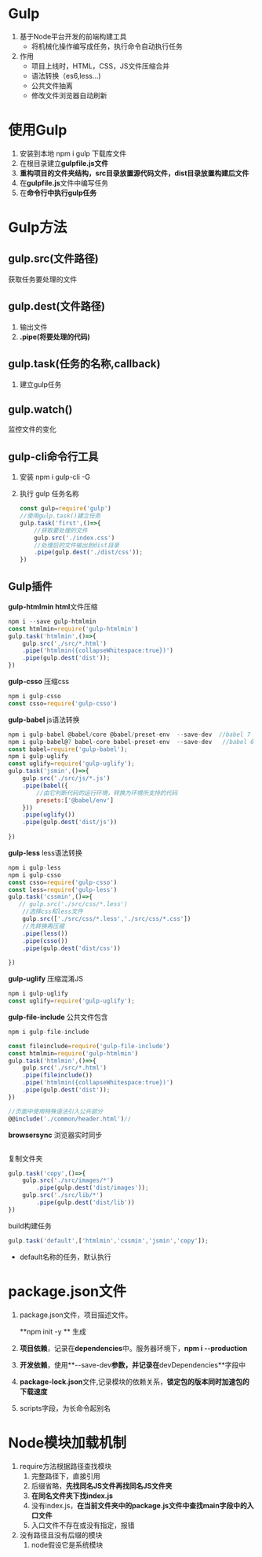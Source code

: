

# Gulp

1. 基于Node平台开发的前端构建工具
   - 将机械化操作编写成任务，执行命令自动执行任务
2. 作用
   - 项目上线时，HTML，CSS，JS文件压缩合并
   - 语法转换（es6,less...)
   - 公共文件抽离
   - 修改文件浏览器自动刷新

# 使用Gulp

1. 安装到本地   npm i gulp 下载库文件
2. 在根目录建立**gulpfile.js文件**
3. **重构项目的文件夹结构，src目录放置源代码文件，dist目录放置构建后文件**
4. 在**gulpfile.js**文件中编写任务
5. 在**命令行中执行gulp任务**

# Gulp方法

## gulp.src(文件路径)

获取任务要处理的文件

## gulp.dest(文件路径)

1. 输出文件
2. **.pipe(将要处理的代码)**

## gulp.task(任务的名称,callback)

1. 建立gulp任务

## gulp.watch()

监控文件的变化

## gulp-cli命令行工具

1. 安装  npm i gulp-cli -G

2. 执行  gulp 任务名称

   ``````javascript
   const gulp=require('gulp')
   //使用gulp.task()建立任务
   gulp.task('first',()=>{
       //获取要处理的文件
       gulp.src('./index.css')
       //处理后的文件输出到dist目录
       .pipe(gulp.dest('./dist/css'));
   })
   ``````

   

## Gulp插件

**gulp-htmlmin html**文件压缩

``````javascript
npm i --save gulp-htmlmin
const htmlmin=require('gulp-htmlmin')
gulp.task('htmlmin',()=>{
    gulp.src('./src/*.html')
    .pipe('htmlmin({collapseWhitespace:true})')
    .pipe(gulp.dest('dist'));
})
``````



**gulp-csso** 压缩css

``````javascript
npm i gulp-csso
const csso=require('gulp-csso')
``````



**gulp-babel** js语法转换

``````javascript
npm i gulp-babel @babel/core @babel/preset-env  --save-dev  //babel 7
npm i gulp-babel@7 babel-core babel-preset-env  --save-dev   //babel 6
const babel=require('gulp-babel');
npm i gulp-uglify 
const uglify=require('gulp-uglify');
gulp.task('jsmin',()=>{
    gulp.src('./src/js/*.js')
    .pipe(babel({
        //由它判断代码的运行环境，转换为环境所支持的代码
        presets:['@babel/env']
    }))
    .pipe(uglify())
    .pipe(gulp.dest('dist/js'))
    
})
``````



**gulp-less**  less语法转换

``````javascript
npm i gulp-less
npm i gulp-csso
const csso=require('gulp-csso')
const less=require('gulp-less')
gulp.task('cssmin',()=>{
   // gulp.src('./src/css/*.less')
    //选择css和less文件
    gulp.src(['./src/css/*.less','./src/css/*.css'])
    //先转换再压缩
    .pipe(less())
    .pipe(csso())
    .pipe(gulp.dest('dist/css'))
    
})
``````



**gulp-uglify**  压缩混淆JS

```javascript
npm i gulp-uglify 
const uglify=require('gulp-uglify');
```



**gulp-file-include**  公共文件包含

```javascript
npm i gulp-file-include

const fileinclude=require('gulp-file-include')
const htmlmin=require('gulp-htmlmin')
gulp.task('htmlmin',()=>{
    gulp.src('./src/*.html')
    .pipe(fileinclude())
    .pipe('htmlmin({collapseWhitespace:true})')
    .pipe(gulp.dest('dist'));
})

//页面中使用特殊语法引入公共部分
@@include('./common/header.html')//
```

**browsersync** 浏览器实时同步

```

```

复制文件夹

```javascript
gulp.task('copy',()=>{
	gulp.src('./src/images/*')
		.pipe(gulp.dest('dist/images'));
    gulp.src('./src/lib/*')
    	.pipe(gulp.dest('dist/lib'))
})
```

build构建任务

``````javascript
gulp.task('default',['htmlmin','cssmin','jsmin','copy']);
``````

- default名称的任务，默认执行

# package.json文件

1. package.json文件，项目描述文件。

   **npm init -y ** 生成

2. **项目依赖**，记录在**dependencies**中。服务器环境下，**npm i  --production**

3. **开发依赖**，使用**--save-dev**参数，并记录在**devDependencies**字段中

4. **package-lock.json**文件,记录模块的依赖关系，**锁定包的版本同时加速包的下载速度**

5. scripts字段，为长命令起别名

# Node模块加载机制

1. require方法根据路径查找模块
   1. 完整路径下，直接引用
   2. 后缀省略，**先找同名JS文件再找同名JS文件夹**
   3. **在同名文件夹下找index.js**
   4. 没有index.js，**在当前文件夹中的package.js文件中查找main字段中的入口文件**
   5. 入口文件不存在或没有指定，报错
2. 没有路径且没有后缀的模块
   1. node假设它是系统模块

